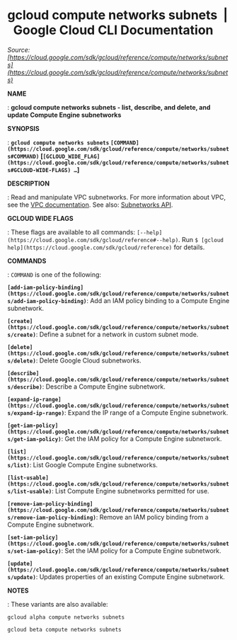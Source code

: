 # gcloud compute networks subnets  |  Google Cloud CLI Documentation

*Source: [https://cloud.google.com/sdk/gcloud/reference/compute/networks/subnets](https://cloud.google.com/sdk/gcloud/reference/compute/networks/subnets)*

**NAME**

: **gcloud compute networks subnets - list, describe, and delete, and update Compute Engine subnetworks**

**SYNOPSIS**

: **`gcloud compute networks subnets` `[COMMAND](https://cloud.google.com/sdk/gcloud/reference/compute/networks/subnets#COMMAND)` [`[GCLOUD_WIDE_FLAG](https://cloud.google.com/sdk/gcloud/reference/compute/networks/subnets#GCLOUD-WIDE-FLAGS) …`]**

**DESCRIPTION**

: Read and manipulate VPC subnetworks.
For more information about VPC, see the [VPC documentation](https://cloud.google.com/vpc/docs/vpc).
See also: [Subnetworks
API](https://cloud.google.com/compute/docs/reference/rest/v1/subnetworks).

**GCLOUD WIDE FLAGS**

: These flags are available to all commands: `[--help](https://cloud.google.com/sdk/gcloud/reference#--help)`.
Run `$ [gcloud help](https://cloud.google.com/sdk/gcloud/reference)` for details.

**COMMANDS**

: ``COMMAND`` is one of the following:

**`[add-iam-policy-binding](https://cloud.google.com/sdk/gcloud/reference/compute/networks/subnets/add-iam-policy-binding)`**:
Add an IAM policy binding to a Compute Engine subnetwork.

**`[create](https://cloud.google.com/sdk/gcloud/reference/compute/networks/subnets/create)`**:
Define a subnet for a network in custom subnet mode.

**`[delete](https://cloud.google.com/sdk/gcloud/reference/compute/networks/subnets/delete)`**:
Delete Google Cloud subnetworks.

**`[describe](https://cloud.google.com/sdk/gcloud/reference/compute/networks/subnets/describe)`**:
Describe a Compute Engine subnetwork.

**`[expand-ip-range](https://cloud.google.com/sdk/gcloud/reference/compute/networks/subnets/expand-ip-range)`**:
Expand the IP range of a Compute Engine subnetwork.

**`[get-iam-policy](https://cloud.google.com/sdk/gcloud/reference/compute/networks/subnets/get-iam-policy)`**:
Get the IAM policy for a Compute Engine subnetwork.

**`[list](https://cloud.google.com/sdk/gcloud/reference/compute/networks/subnets/list)`**:
List Google Compute Engine subnetworks.

**`[list-usable](https://cloud.google.com/sdk/gcloud/reference/compute/networks/subnets/list-usable)`**:
List Compute Engine subnetworks permitted for use.

**`[remove-iam-policy-binding](https://cloud.google.com/sdk/gcloud/reference/compute/networks/subnets/remove-iam-policy-binding)`**:
Remove an IAM policy binding from a Compute Engine subnetwork.

**`[set-iam-policy](https://cloud.google.com/sdk/gcloud/reference/compute/networks/subnets/set-iam-policy)`**:
Set the IAM policy for a Compute Engine subnetwork.

**`[update](https://cloud.google.com/sdk/gcloud/reference/compute/networks/subnets/update)`**:
Updates properties of an existing Compute Engine subnetwork.

**NOTES**

: These variants are also available:

```
gcloud alpha compute networks subnets
```

```
gcloud beta compute networks subnets
```